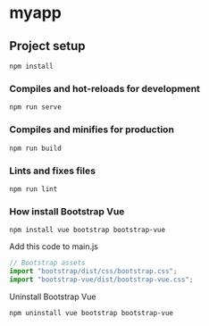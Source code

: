 # myapp

## Project setup

```
npm install
```

### Compiles and hot-reloads for development

```
npm run serve
```

### Compiles and minifies for production

```
npm run build
```

### Lints and fixes files

```
npm run lint
```

### How install Bootstrap Vue

```
npm install vue bootstrap bootstrap-vue
```

Add this code to main.js

```js
// Bootstrap assets
import "bootstrap/dist/css/bootstrap.css";
import "bootstrap-vue/dist/bootstrap-vue.css";
```

Uninstall Bootstrap Vue

```
npm uninstall vue bootstrap bootstrap-vue
```
